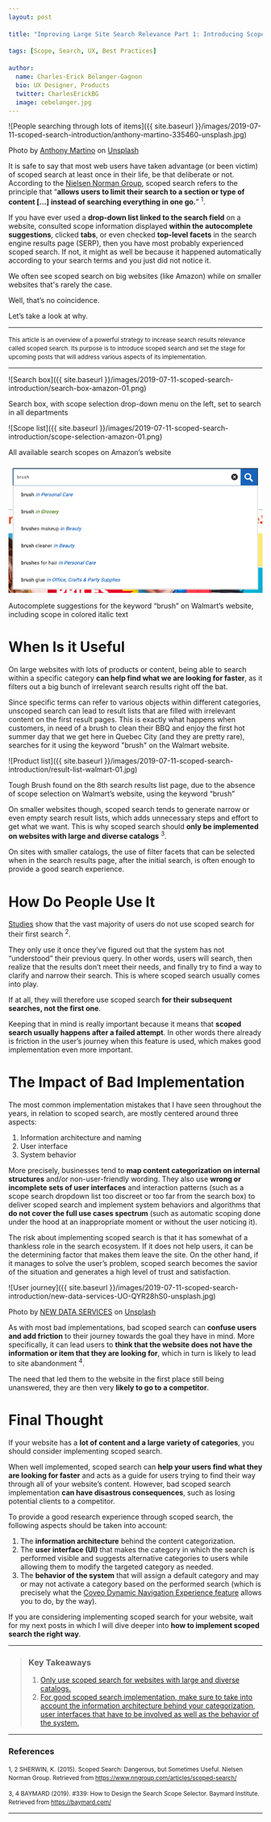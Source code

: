 ```yaml
---
layout: post

title: "Improving Large Site Search Relevance Part 1: Introducing Scoped Search"

tags: [Scope, Search, UX, Best Practices]

author:
  name: Charles-Erick Bélanger-Gagnon
  bio: UX Designer, Products
  twitter: CharlesErickBG
  image: cebelanger.jpg
---
```


![People searching through lots of items]({{ site.baseurl }}/images/2019-07-11-scoped-search-introduction/anthony-martino-335460-unsplash.jpg)
<figcaption>Photo by <a href="https://unsplash.com/@amartino20" target="_blank">Anthony Martino</a> on <a href="https://unsplash.com/" target="_blank">Unsplash</a></figcaption>

It is safe to say that most web users have taken advantage (or been victim) of scoped search at least once in their life, be that deliberate or not. According to the <a href="https://www.nngroup.com/articles/scoped-search/" target="_blank">Nielsen Norman Group</a>, scoped search refers to the principle that “**allows users to limit their search to a section or type of content [...] instead of searching everything in one go.**” <sup>1</sup>.

<!-- more -->

If you have ever used a **drop-down list linked to the search field** on a website, consulted scope information displayed **within the autocomplete suggestions**, clicked **tabs**, or even checked **top-level facets** in the search engine results page (SERP), then you have most probably experienced scoped search. If not, it might as well be because it happened automatically according to your search terms and you just did not notice it.

We often see scoped search on big websites (like Amazon) while on smaller websites that's rarely the case. 

Well, that’s no coincidence. 

Let’s take a look at why.

---

<small class="muted">This article is an overview of a powerful strategy to increase search results relevance called scoped search. Its purpose is to introduce scoped search and set the stage for upcoming posts that will address various aspects of its implementation.</small>  

---

![Search box]({{ site.baseurl }}/images/2019-07-11-scoped-search-introduction/search-box-amazon-01.png)
<figcaption>Search box, with scope selection drop-down menu on the left, set to search in all departments</figcaption>

![Scope list]({{ site.baseurl }}/images/2019-07-11-scoped-search-introduction/scope-selection-amazon-01.png)
<figcaption>All available search scopes on Amazon’s website</figcaption>

<p class="text-center">
  <img 
    src="/images/2019-07-11-scoped-search-introduction/autocomplete-walmart.png"
    alt="Search Box"
  />
</p>
<figcaption>Autocomplete suggestions for the keyword “brush” on Walmart’s website, including scope in colored italic text</figcaption>

# When Is it Useful

On large websites with lots of products or content, being able to search within a specific category **can help find what we are looking for faster**, as it filters out a big bunch of irrelevant search results right off the bat. 

Since specific terms can refer to various objects within different categories, unscoped search can lead to result lists that are filled with irrelevant content on the first result pages. This is exactly what happens when customers, in need of a brush to clean their BBQ and enjoy the first hot summer day that we get here in Quebec City (and they are pretty rare), searches for it using the keyword "brush" on the Walmart website.

![Product list]({{ site.baseurl }}/images/2019-07-11-scoped-search-introduction/result-list-walmart-01.jpg)
<figcaption>Tough Brush found on the 8th search results list page, due to the absence of scope selection on Walmart’s website, using the keyword “brush”</figcaption>

<span id="large-catalogs">On smaller websites though, scoped search tends to generate narrow or even empty search result lists, which adds unnecessary steps and effort to get what we want. This is why scoped search should **only be implemented on websites with large and diverse catalogs** <sup>3</sup>.</span> 

On sites with smaller catalogs, the use of filter facets that can be selected when in the search results page, after the initial search, is often enough to provide a good search experience.

# How Do People Use It

<a href="https://baymard.com/" target="blank">Studies</a> show that the vast majority of users do not use scoped search for their first search <sup>2</sup>. 

They only use it once they’ve figured out that the system has not “understood” their previous query. In other words, users will search, then realize that the results don’t meet their needs, and finally try to find a way to clarify and narrow their search. This is where scoped search usually comes into play.

If at all, they will therefore use scoped search **for their subsequent searches, not the first one**. 

Keeping that in mind is really important because it means that **scoped search usually happens after a failed attempt**. In other words there already is friction in the user’s journey when this feature is used, which makes good implementation even more important. 

# The Impact of Bad Implementation

The most common implementation mistakes that I have seen throughout the years, in relation to scoped search, are mostly centered around three aspects:

1. Information architecture and naming
1. User interface
1. System behavior  

More precisely, businesses tend to **map content categorization on internal structures** and/or non-user-friendly wording. They also use **wrong or incomplete sets of user interfaces** and interaction patterns (such as a scope search dropdown list too discreet or too far from the search box) to deliver scoped search and implement system behaviors and algorithms that **do not cover the full use cases spectrum** (such as automatic scoping done under the hood at an inappropriate moment or without the user noticing it).

The risk about implementing scoped search is that it has somewhat of a thankless role in the search ecosystem. If it does not help users, it can be the determining factor that makes them leave the site. On the other hand, if it manages to solve the user’s problem, scoped search becomes the savior of the situation and generates a high level of trust and satisfaction. 

![User journey]({{ site.baseurl }}/images/2019-07-11-scoped-search-introduction/new-data-services-UO-QYR28hS0-unsplash.jpg) 
<figcaption class="">Photo by <a href="https://unsplash.com/@new_data_services" target="_blank">NEW DATA SERVICES</a> on <a href="https://unsplash.com/" target="_blank">Unsplash</a></figcaption>


As with most bad implementations, bad scoped search can **confuse users and add friction** to their journey towards the goal they have in mind. More specifically, it can lead users to **think that the website does not have the information or item that they are looking for**, which in turn is likely to lead to site abandonment <sup>4</sup>. 

The need that led them to the website in the first place still being unanswered, they are then very **likely to go to a competitor**. 

# Final Thought

If your website has a **lot of content and a large variety of categories**, you should consider implementing scoped search. 

When well implemented, scoped search can **help your users find what they are looking for faster** and acts as a guide for users trying to find their way through all of your website’s content. However, bad scoped search implementation **can have disastrous consequences**, such as losing potential clients to a competitor.

<span id="to-consider">To provide a good research experience through scoped search, the following aspects should be taken into account:</span>

1. The **information architecture** behind the content categorization.
1. The **user interface (UI)** that makes the category in which the search is performed visible and suggests alternative categories to users while allowing them to modify the targeted category as needed.
1. The **behavior of the system** that will assign a default category and may or may not activate a category based on the performed search (which is precisely what the <a href="https://docs.coveo.com/en/1671/coveo-machine-learning/coveo-machine-learning-features#dynamic-navigation-experience-dne-feature" target="_blank">Coveo Dynamic Navigation Experience feature</a> allows you to do, by the way).

If you are considering implementing scoped search for your website, wait for my next posts in which I will dive deeper into **how to implement scoped search the right way**.


---

> ### Key Takeaways
>
> 1. <a href="#large-catalogs">Only use scoped search for websites with large and diverse catalogs.</a>
> 1. <a href="#to-consider">For good scoped search implementation, make sure to take into account the information architecture behind your categorization, user interfaces that have to be involved as well as the behavior of the system.</a> 

---

### References

<small>1, 2 SHERWIN, K. (2015). Scoped Search: Dangerous, but Sometimes Useful. Nielsen Norman Group. Retrieved from https://www.nngroup.com/articles/scoped-search/</small>

<small>3, 4 BAYMARD (2019). #339: How to Design the Search Scope Selector. Baymard Institute. Retrieved from https://baymard.com/</small>

---